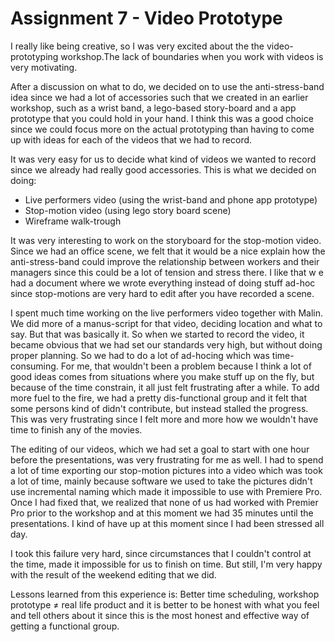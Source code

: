 Assignment 7 - Video Prototype
=========================

I really like being creative, so I was very excited about the the video-prototyping workshop.The lack of boundaries when you work with videos is very motivating.

After a discussion on what to do, we decided on to use the anti-stress-band idea since we had a lot of accessories such that we created in an earlier workshop, such as a wrist band, a lego-based story-board and a app prototype that you could hold in your hand.
I think this was a good choice since we could focus more on the actual prototyping than having
to come up with ideas for each of the videos that we had to record.

It was very easy for us to decide what kind of videos we wanted to record since we already
had really good accessories. This is what we decided on doing:

* Live performers video (using the wrist-band and phone app prototype)
* Stop-motion video (using lego story board scene)
* Wireframe walk-trough 

It was very interesting to work on the storyboard for the stop-motion video. Since
we had an office scene, we felt that it would be a nice explain how the anti-stress-band
could improve the relationship between workers and their managers since this could be 
a lot of tension and stress there. I like that w
e had a document where we wrote everything
instead of doing stuff ad-hoc since stop-motions are very hard to edit after you have recorded
a scene. 

I spent much time working on the live performers video together with Malin. We did more 
of a manus-script for that video, deciding location and what to say. But that was basically 
it. So when we started to record the video, it became obvious that we had set our standards very high, but without doing proper planning. So we had to do a lot of ad-hocing which was time-consuming. For me, that wouldn't been a problem because I think a lot of good ideas
comes from situations where you make stuff up on the fly, but because of the time constrain, 
it all just felt frustrating after a while. To add more fuel to the fire, we had a pretty dis-functional group and it felt that some persons kind of didn't contribute, but instead stalled the progress. This was very frustrating since I felt  more and more how
we wouldn't have time to finish any of the movies.

The editing of our videos, which we had set a goal to start with one hour before the presentations, was very frustrating for me as well. I had to spend a lot of time
exporting our stop-motion pictures into a video which was took a lot of time, mainly because software we used to take the pictures didn't use incremental naming which made it
impossible to use with Premiere Pro. Once I had fixed that, we realized that none of us
had worked with Premier Pro prior to the workshop and at this moment we had 35 minutes until
the presentations. I kind of have up at this moment since I had been stressed all day. 

I took this failure very hard, since circumstances that I couldn't control at the time,
made it impossible for us to finish on time. But still, I'm very happy with the result of the weekend editing that we did. 

Lessons learned from this experience is: Better time scheduling, workshop prototype ≠ real life product and it is better to be honest with what you feel and tell others about it since this is the most honest and effective way of getting a functional group.


